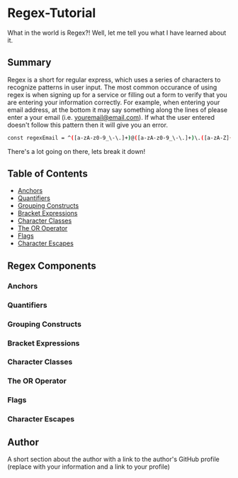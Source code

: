 # Regex-Tutorial

What in the world is Regex?! Well, let me tell you what I have learned about it.  



## Summary

Regex is a short for regular express, which uses a series of characters to recognize patterns in user input. The most common occurance of using regex is when signing up for a service or filling out a form to verify that you are entering your information correctly. For example, when entering your email address, at the bottom it may say something along the lines of please enter a your email (i.e. youremail@email.com). If what the user entered doesn't follow this pattern then it will give you an error. 

```bash
const regexEmail = ^([a-zA-z0-9_\-\.]+)@([a-zA-z0-9_\-\.]+)\.([a-zA-Z]{2,5})$;
```

There's a lot going on there, lets break it down!

## Table of Contents

- [Anchors](#anchors)
- [Quantifiers](#quantifiers)
- [Grouping Constructs](#grouping-constructs)
- [Bracket Expressions](#bracket-expressions)
- [Character Classes](#character-classes)
- [The OR Operator](#the-or-operator)
- [Flags](#flags)
- [Character Escapes](#character-escapes)

## Regex Components

### Anchors

### Quantifiers

### Grouping Constructs

### Bracket Expressions

### Character Classes

### The OR Operator

### Flags

### Character Escapes

## Author

A short section about the author with a link to the author's GitHub profile (replace with your information and a link to your profile)
